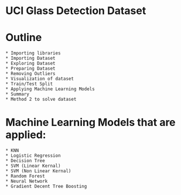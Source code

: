 
# **UCI Glass Detection Dataset**
# **Outline**

    * Importing libraries
    * Importing Dataset
    * Exploring Dataset
    * Preparing Dataset
    * Removing Outliers
    * Visualization of dataset
    * Train/Test Split
    * Applying Machine Learning Models
    * Summary
    * Method 2 to solve dataset


# **Machine Learning Models that are applied:**

    * KNN
    * Logistic Regression
    * Decision Tree
    * SVM (Linear Kernal)
    * SVM (Non Linear Kernal)
    * Random Forest
    * Neural Network
    * Gradient Decent Tree Boosting
